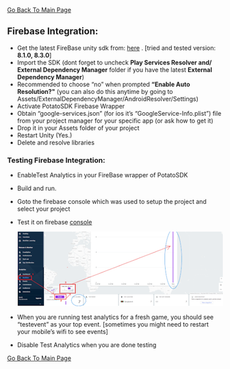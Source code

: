 [Go Back To Main Page](../../README.md)
## Firebase Integration:
* Get the latest FireBase unity sdk from: [here](https://developers.google.com/unity/archive#google_analytics_for_firebase) . [tried and tested version: **8.1.0, 8.3.0**] 
* Import the SDK (dont forget to uncheck **Play Services Resolver and/ External Dependency Manager** folder if you have the latest **External Dependency Manager**)
* Recommended to choose “no” when prompted **“Enable Auto Resolution?"** (you can also do this anytime by going to Assets/ExternalDependencyManager/AndroidResolver/Settings)
* Activate PotatoSDK Firebase Wrapper
* Obtain “google-services.json” (for ios it’s “GoogleService-Info.plist”) file from your project manager for your specific app (or ask how to get it)
* Drop it in your Assets folder of your project
* Restart Unity (Yes.)
* Delete and resolve libraries

### Testing Firebase Integration:
* EnableTest Analytics in your FireBase wrapper of PotatoSDK
* Build and run. 
* Goto the firebase console which was used to setup the project and select your project
* Test it on firebase [console](https://console.firebase.google.com)
   
   ![FirebaseConsole](img_0.png)

* When you are running test analytics for a fresh game, you should see “testevent” as your top event. [sometimes you might need to restart your mobile’s wifi to see events]
* Disable Test Analytics when you are done testing




[Go Back To Main Page](../../README.md)

